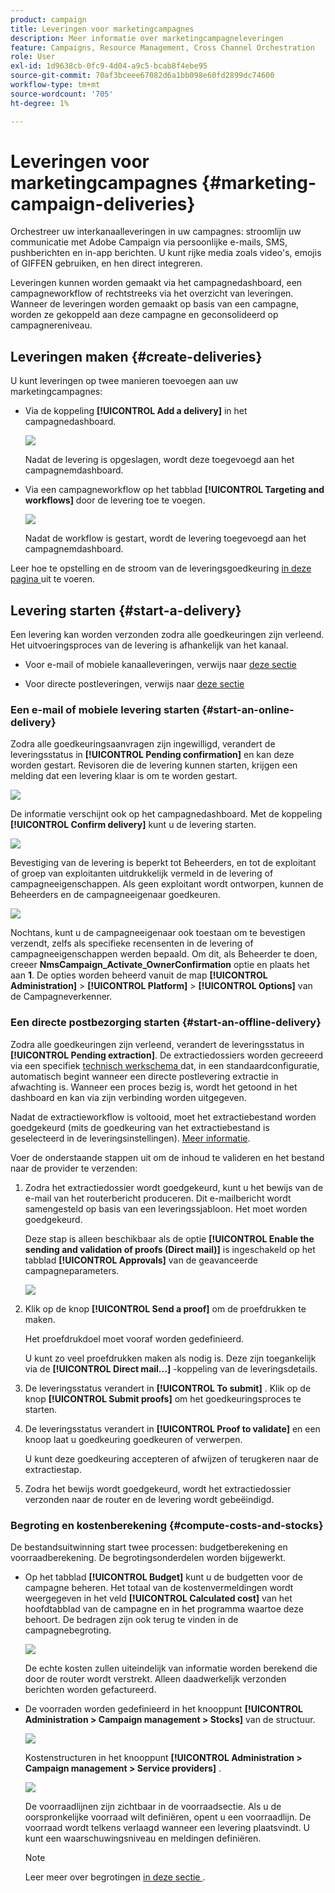 ```yaml
---
product: campaign
title: Leveringen voor marketingcampagnes
description: Meer informatie over marketingcampagneleveringen
feature: Campaigns, Resource Management, Cross Channel Orchestration
role: User
exl-id: 1d9638cb-0fc9-4d04-a9c5-bcab8f4ebe95
source-git-commit: 70af3bceee67082d6a1bb098e60fd2899dc74600
workflow-type: tm+mt
source-wordcount: '705'
ht-degree: 1%

---
```


# Leveringen voor marketingcampagnes {#marketing-campaign-deliveries}

Orchestreer uw interkanaalleveringen in uw campagnes: stroomlijn uw communicatie met Adobe Campaign via persoonlijke e-mails, SMS, pushberichten en in-app berichten. U kunt rijke media zoals video&#39;s, emojis of GIFFEN gebruiken, en hen direct integreren.

Leveringen kunnen worden gemaakt via het campagnedashboard, een campagneworkflow of rechtstreeks via het overzicht van leveringen. Wanneer de leveringen worden gemaakt op basis van een campagne, worden ze gekoppeld aan deze campagne en geconsolideerd op campagnereniveau.

## Leveringen maken {#create-deliveries}

U kunt leveringen op twee manieren toevoegen aan uw marketingcampagnes:

* Via de koppeling **[!UICONTROL Add a delivery]** in het campagnedashboard.

  ![](assets/campaign_op_add_delivery.png)

  Nadat de levering is opgeslagen, wordt deze toegevoegd aan het campagnemdashboard.

* Via een campagneworkflow op het tabblad **[!UICONTROL Targeting and workflows]** door de levering toe te voegen.

  ![](assets/campaign-wf-delivery.png)

  Nadat de workflow is gestart, wordt de levering toegevoegd aan het campagnemdashboard.

Leer hoe te opstelling en de stroom van de leveringsgoedkeuring [ in deze pagina ](marketing-campaign-approval.md) uit te voeren.

## Levering starten {#start-a-delivery}

Een levering kan worden verzonden zodra alle goedkeuringen zijn verleend. Het uitvoeringsproces van de levering is afhankelijk van het kanaal.

* Voor e-mail of mobiele kanaalleveringen, verwijs naar [ deze sectie ](#start-an-online-delivery)

* Voor directe postleveringen, verwijs naar [ deze sectie ](#start-an-offline-delivery)

### Een e-mail of mobiele levering starten {#start-an-online-delivery}

Zodra alle goedkeuringsaanvragen zijn ingewilligd, verandert de leveringsstatus in **[!UICONTROL Pending confirmation]** en kan deze worden gestart. Revisoren die de levering kunnen starten, krijgen een melding dat een levering klaar is om te worden gestart.

![](assets/confirm-delivery.png)

De informatie verschijnt ook op het campagnedashboard. Met de koppeling **[!UICONTROL Confirm delivery]** kunt u de levering starten.

![](assets/confirm-delivery-from-dashboard.png)

Bevestiging van de levering is beperkt tot Beheerders, en tot de exploitant of groep van exploitanten uitdrukkelijk vermeld in de levering of campagneeigenschappen. Als geen exploitant wordt ontworpen, kunnen de Beheerders en de campagneeigenaar goedkeuren.

![](assets/select-delivery-reviewers.png)

Nochtans, kunt u de campagneeigenaar ook toestaan om te bevestigen verzendt, zelfs als specifieke recensenten in de levering of campagneeigenschappen werden bepaald. Om dit, als Beheerder te doen, creeer **NmsCampaign_Activate_OwnerConfirmation** optie en plaats het aan **1**. De opties worden beheerd vanuit de map **[!UICONTROL Administration]** > **[!UICONTROL Platform]** > **[!UICONTROL Options]** van de Campagneverkenner.


### Een directe postbezorging starten {#start-an-offline-delivery}

Zodra alle goedkeuringen zijn verleend, verandert de leveringsstatus in **[!UICONTROL Pending extraction]**. De extractiedossiers worden gecreeerd via een specifiek [ technisch werkschema ](../workflow/technical-workflows.md) dat, in een standaardconfiguratie, automatisch begint wanneer een directe postlevering extractie in afwachting is. Wanneer een proces bezig is, wordt het getoond in het dashboard en kan via zijn verbinding worden uitgegeven.

Nadat de extractieworkflow is voltooid, moet het extractiebestand worden goedgekeurd (mits de goedkeuring van het extractiebestand is geselecteerd in de leveringsinstellingen). [Meer informatie](marketing-campaign-approval.md#approving-an-extraction-file).

Voer de onderstaande stappen uit om de inhoud te valideren en het bestand naar de provider te verzenden:

1. Zodra het extractiedossier wordt goedgekeurd, kunt u het bewijs van de e-mail van het routerbericht produceren. Dit e-mailbericht wordt samengesteld op basis van een leveringssjabloon. Het moet worden goedgekeurd.

   Deze stap is alleen beschikbaar als de optie **[!UICONTROL Enable the sending and validation of proofs (Direct mail)]** is ingeschakeld op het tabblad **[!UICONTROL Approvals]** van de geavanceerde campagneparameters.

   ![](assets/enable-proof-validation.png)

1. Klik op de knop **[!UICONTROL Send a proof]** om de proefdrukken te maken.

   Het proefdrukdoel moet vooraf worden gedefinieerd.

   U kunt zo veel proefdrukken maken als nodig is. Deze zijn toegankelijk via de **[!UICONTROL Direct mail...]** -koppeling van de leveringsdetails.

1. De leveringsstatus verandert in **[!UICONTROL To submit]** . Klik op de knop **[!UICONTROL Submit proofs]** om het goedkeuringsproces te starten.

1. De leveringsstatus verandert in **[!UICONTROL Proof to validate]** en een knoop laat u goedkeuring goedkeuren of verwerpen.

   U kunt deze goedkeuring accepteren of afwijzen of terugkeren naar de extractiestap.

1. Zodra het bewijs wordt goedgekeurd, wordt het extractiedossier verzonden naar de router en de levering wordt gebeëindigd.

### Begroting en kostenberekening {#compute-costs-and-stocks}

De bestandsuitwinning start twee processen: budgetberekening en voorraadberekening. De begrotingsonderdelen worden bijgewerkt.

* Op het tabblad **[!UICONTROL Budget]** kunt u de budgetten voor de campagne beheren. Het totaal van de kostenvermeldingen wordt weergegeven in het veld **[!UICONTROL Calculated cost]** van het hoofdtabblad van de campagne en in het programma waartoe deze behoort. De bedragen zijn ook terug te vinden in de campagnebegroting.

  ![](assets/campaign-budget-tab.png)

  De echte kosten zullen uiteindelijk van informatie worden berekend die door de router wordt verstrekt. Alleen daadwerkelijk verzonden berichten worden gefactureerd.

* De voorraden worden gedefinieerd in het knooppunt **[!UICONTROL Administration > Campaign management > Stocks]** van de structuur.

  ![](assets/campaign-stocks.png)

  Kostenstructuren in het knooppunt **[!UICONTROL Administration > Campaign management > Service providers]** .

  ![](assets/campaign-service-providers.png)

  De voorraadlijnen zijn zichtbaar in de voorraadsectie. Als u de oorspronkelijke voorraad wilt definiëren, opent u een voorraadlijn. De voorraad wordt telkens verlaagd wanneer een levering plaatsvindt. U kunt een waarschuwingsniveau en meldingen definiëren.


  >[!NOTE]
  >
  >Leer meer over begrotingen [ in deze sectie ](providers-stocks-and-budgets.md).

